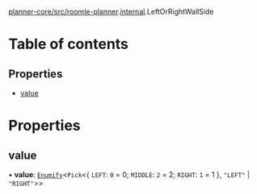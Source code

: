 [planner-core/src/roomle-planner](../modules/planner_core_src_roomle_planner.md).[internal](../modules/planner_core_src_roomle_planner._internal_.md).LeftOrRightWallSide

# Table of contents

## Properties

- [value](planner_core_src_roomle_planner._internal_.LeftOrRightWallSide.md#value)

# Properties

## value

• **value**: [`Enumify`](../modules/configurator_core_src_configurator._internal_.md#enumify)<`Pick`<{ `LEFT`: ``0`` = 0; `MIDDLE`: ``2`` = 2; `RIGHT`: ``1`` = 1 }, ``"LEFT"`` \| ``"RIGHT"``\>\>
